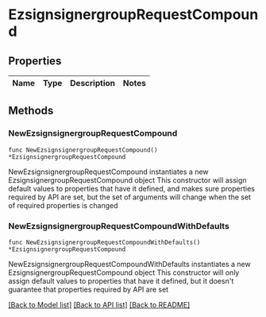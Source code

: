 # EzsignsignergroupRequestCompound

## Properties

Name | Type | Description | Notes
------------ | ------------- | ------------- | -------------

## Methods

### NewEzsignsignergroupRequestCompound

`func NewEzsignsignergroupRequestCompound() *EzsignsignergroupRequestCompound`

NewEzsignsignergroupRequestCompound instantiates a new EzsignsignergroupRequestCompound object
This constructor will assign default values to properties that have it defined,
and makes sure properties required by API are set, but the set of arguments
will change when the set of required properties is changed

### NewEzsignsignergroupRequestCompoundWithDefaults

`func NewEzsignsignergroupRequestCompoundWithDefaults() *EzsignsignergroupRequestCompound`

NewEzsignsignergroupRequestCompoundWithDefaults instantiates a new EzsignsignergroupRequestCompound object
This constructor will only assign default values to properties that have it defined,
but it doesn't guarantee that properties required by API are set


[[Back to Model list]](../README.md#documentation-for-models) [[Back to API list]](../README.md#documentation-for-api-endpoints) [[Back to README]](../README.md)



